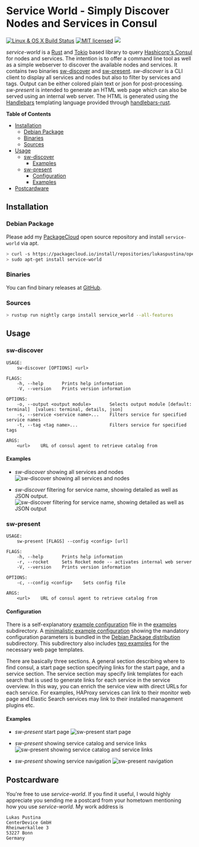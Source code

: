 # Service World - Simply Discover Nodes and Services in Consul

[![Linux & OS X Build Status](https://img.shields.io/travis/lukaspustina/service-world.svg?label=Linux%20%26%20OS%20X%20Build%20Status)](https://travis-ci.org/lukaspustina/service-world) [![MIT licensed](https://img.shields.io/badge/license-MIT-blue.svg?label=License)](./LICENSE) [![](http://meritbadge.herokuapp.com/service-world)](https://crates.io/crates/service_world)

_service-world_ is a [Rust](http://rust-lang.org) and [Tokio](https://tokio.rs) based library to query [Hashicorp's Consul](https://consul.io) for nodes and services. The intention is to offer a command line tool as well as a simple webserver to discover the available nodes and services.  It contains two binaries [sw-discover](#sw-discover) and [sw-present](#sw-present). _sw-discover_ is a CLI client to display all services and nodes but also to filter by services and tags. Output can be either colored plain text or json for post-processing. _sw-present_ is intended to generate an HTML web page which can also be served using an internal web server. The HTML is generated using the [Handlebars](https://handlebarsjs.com) templating language provided through [handlebars-rust](https://github.com/sunng87/handlebars-rust).

<!-- START doctoc generated TOC please keep comment here to allow auto update -->
<!-- DON'T EDIT THIS SECTION, INSTEAD RE-RUN doctoc TO UPDATE -->
**Table of Contents**

- [Installation](#installation)
  - [Debian Package](#debian-package)
  - [Binaries](#binaries)
  - [Sources](#sources)
- [Usage](#usage)
  - [sw-discover](#sw-discover)
    - [Examples](#examples)
  - [sw-present](#sw-present)
    - [Configuration](#configuration)
    - [Examples](#examples-1)
- [Postcardware](#postcardware)

<!-- END doctoc generated TOC please keep comment here to allow auto update -->

## Installation

### Debian Package

Please add my [PackageCloud](https://packagecloud.io/lukaspustina/opensource) open source repository and install `service-world` via apt.

```bash
> curl -s https://packagecloud.io/install/repositories/lukaspustina/opensource/script.deb.sh | sudo bash
> sudo apt-get install service-world
```

### Binaries

You can find binary releases at [GitHub](https://github.com/lukaspustina/service-world/releases).

### Sources 

```bash
> rustup run nightly cargo install service_world --all-features
```


## Usage

### sw-discover

```plain
USAGE:
    sw-discover [OPTIONS] <url>

FLAGS:
    -h, --help       Prints help information
    -V, --version    Prints version information

OPTIONS:
    -o, --output <output module>       Selects output module [default: terminal]  [values: terminal, details, json]
    -s, --service <service name>...    Filters service for specified service names
    -t, --tag <tag name>...            Filters service for specified tags

ARGS:
    <url>    URL of consul agent to retrieve catalog from
```

#### Examples

* _sw-discover_ showing all services and nodes ![sw-discover showing all services and nodes](images/sw-discover-all.png)

* _sw-discover_ filtering for service name, showing detailed as well as JSON output. ![sw-discover filtering for service name, showing detailed as well as JSON output](images/sw-discover-output.png)


### sw-present

```plain
USAGE:
    sw-present [FLAGS] --config <config> [url]

FLAGS:
    -h, --help       Prints help information
    -r, --rocket     Sets Rocket mode -- activates internal web server
    -V, --version    Prints version information

OPTIONS:
    -c, --config <config>    Sets config file

ARGS:
    <url>    URL of consul agent to retrieve catalog from
```

#### Configuration

There is a self-explanatory [example configuration](examples/sw-present.conf) file in the [examples](examples) subdirectory. A [minimalistic example configuration](distribution/deb/service-world/etc/sw-present/sw-present.conf) showing the mandatory configuration parameters is bundled in the [Debian Package distribution](distribution/deb) subdirectory. This subdirectory also includes [two examples](distribution/deb/service-world/var/lib/service-world/templates) for the necessary web page templates.

There are basically three sections. A general section describing where to find consul, a start page section specifying links for the start page, and a service section. The service section may specify link templates for each search that is used to generate links for each service in the service overview. In this way, you can enrich the service view with direct URLs for each service. For examples, HAProxy services can link to their monitor web page and Elastic Search services may link to their installed management plugins etc.

#### Examples

* _sw-present_ start page ![sw-present start page](images/sw-present-start.png)

* _sw-present_ showing service catalog and service links ![sw-present showing service catalog and service links](images/sw-present-services-links.png)

* _sw-present_ showing service navigation ![sw-present navigation](images/sw-present-navigation.png)


## Postcardware

You're free to use _service-world_. If you find it useful, I would highly appreciate you sending me a postcard from your hometown mentioning how you use _service-world_. My work address is

```
Lukas Pustina
CenterDevice GmbH
Rheinwerkallee 3
53227 Bonn
Germany
```


